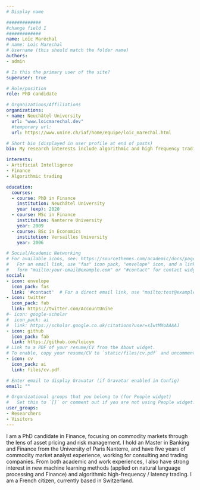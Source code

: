 ```yaml
---
# Display name

#############
#change field 1
#############
name: Loïc Maréchal
# name: Loic Marechal
# Username (this should match the folder name)
authors:
- admin

# Is this the primary user of the site?
superuser: true

# Role/position
role: PhD candidate 

# Organizations/Affiliations
organizations:
- name: Neuchâtel University
  url: "www.loicmarechal.dev"
  #temporary url:
  url: https://www.unine.ch/iaf/home/equipe/loic_marechal.html

# Short bio (displayed in user profile at end of posts)
bio: My research interests include algorithmic and high frequency trading, high frequency data collection with real world latency, textual analysis, machine learning.

interests:
- Artificial Intelligence
- Finance
- Algorithmic trading

education:
  courses:
  - course: PhD in Finance
    institution: Neuchâtel University
    year (exp): 2020
  - course: MSc in Finance
    institution: Nanterre University
    year: 2009
  - course: BSc in Economics
    institution: Versailles University
    year: 2006

# Social/Academic Networking
# For available icons, see: https://sourcethemes.com/academic/docs/page-builder/#icons
#   For an email link, use "fas" icon pack, "envelope" icon, and a link in the
#   form "mailto:your-email@example.com" or "#contact" for contact widget.
social:
- icon: envelope
  icon_pack: fas
  link: '#contact'  # For a direct email link, use "mailto:test@example.org".
- icon: twitter
  icon_pack: fab
  link: https://twitter.com/AccountUnine
#- icon: google-scholar
#  icon_pack: ai
#  link: https://scholar.google.co.uk/citations?user=sIwtMXoAAAAJ
- icon: github
  icon_pack: fab
  link: https://github.com/loicym
# Link to a PDF of your resume/CV from the About widget.
# To enable, copy your resume/CV to `static/files/cv.pdf` and uncomment the lines below.
- icon: cv
  icon_pack: ai
  link: files/cv.pdf

# Enter email to display Gravatar (if Gravatar enabled in Config)
email: ""

# Organizational groups that you belong to (for People widget)
#   Set this to `[]` or comment out if you are not using People widget.
user_groups:
- Researchers
- Visitors
---
```


I am a PhD candidate in Finance, focusing on commodity markets through the lens of asset pricing and risk management. I hold an Master in Banking and Finance from the University of Paris Nanterre, and have five years of commodity market analyst experience, working for consulting and trading companies. From both academic and work experiences, I also have strong interest in new machine learning methods (applied on natural language processing and Finance) and algorithmic high-frequency / latency trading. I am a French citizen, currently based in Switzerland.



